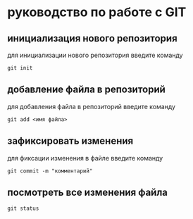 # руководство по работе с GIT

## инициализация нового репозитория

для инициализации нового репозитория введите команду
```
git init
```

## добавление файла в репозиторий

для добавления файла в репозиторий введите команду
```
git add <имя файла>
```
## зафиксировать изменения

для фиксации изменения в файле введите команду 
```
git commit -m "комментарий"
```
## посмотреть все изменения файла
```
git status
```
